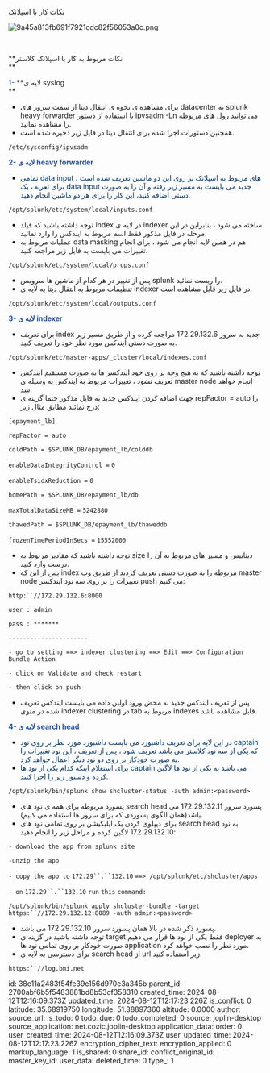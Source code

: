 نکات کار با اسپلانک 

![9a45a813fb691f7921cdc82f56053a0c.png](:/204afa4f8db64108955a4217e5cf80d5)

&nbsp;

\*\*نکات مربوط به کار با اسپلانک کلاستر  
\*\*

<span style="color: #244fa2;">1-</span> \*\*لایه ی syslog  
\*\*

- برای مشاهده ی نحوه ی انتقال دیتا از سمت سرور های datacenter به splunk heavy forwarder با استفاده از دستور ipvsadm -Ln می توانید رول های مربوطه را مشاهده نمائید.
- همچنین دستورات اجرا شده برای انتقال دیتا در فایل زیر ذخیره شده است.

`/etc/sysconfig/ipvsadm`

**<span style="color: #244fa2;">2- لایه ی heavy forwarder  
</span>**

- <span style="color: #244fa2;"><span style="color: #003366;">تمامی data input های مربوط به اسپلانک بر روی این دو ماشین تعریف شده است ، برای تعریف یک data input جدید می بایست به مسیر زیر رفته و آن را به صورت دستی اضافه کنید، این کار را برای هر دو ماشین انجام دهید.</span></span>**<span style="color: #244fa2;">  
    </span>**

`/opt/splunk/etc/system/local/inputs.conf`

- توجه داشته باشید که فیلد index در لایه ی indexer ساخته می شود ، بنابراین در این مرحله در فایل مذکور فقط اسم مربوط به ایندکس را وارد نمائید.
- عملیات مربوط به data masking هم در همین لایه انجام می شود ، برای انجام تغییرات می بایست به فایل زیر مراجعه کنید.

`/opt/splunk/etc/system/local/props.conf`

- پس از تغییر در هر کدام از ماشین ها سرویس splunk را ریست نمائید.
- تنظیمات مربوط به انتقال دیتا به لایه ی indexer در فایل زیر قابل مشاهده است.

`/opt/splunk/etc/system/local/outputs.conf`

**<span style="color: #244fa2;">3- لایه ی indexer</span>**

- برای تعریف index جدید به سرور 172.29.132.6 مراجعه کرده و از طریق مسیر زیر به صورت دستی ایندکس مورد نظر خود را تعریف کنید.

`/opt/splunk/etc/master-apps/_cluster/local/indexes.conf`

- توجه داشته باشید که به هیچ وجه بر روی خود ایندکسر ها به صورت مستقیم ایندکس تعریف نشود ، تغییرات مربوط به ایندکس به وسیله ی master node انجام خواهد شد.
- جهت اضافه کردن ایندکس جدید به فایل مذکور حتما گزینه ی repFactor = auto را درج نمائید مطابق مثال زیر:

`[epayment_lb]`

`repFactor = auto`

`coldPath = $SPLUNK_DB/epayment_lb/colddb`

`enableDataIntegrityControl =` `0`

`enableTsidxReduction =` `0`

`homePath = $SPLUNK_DB/epayment_lb/db`

`maxTotalDataSizeMB =` `5242880`

`thawedPath = $SPLUNK_DB/epayment_lb/thaweddb`

`frozenTimePeriodInSecs =` `15552000`

- توجه داشته باشید که مقادیر مربوط به size دیتابیس و مسیر های مربوط به آن را درست وارد کنید.
- پس از این که index مربوطه را به صورت دستی تعریف کردید از طریق وب master node تغییرات را بر روی سه نود ایندکسر push می کنیم:

`http:``//172.29.132.6:8000`

`user : admin`

`pass : *******`

`----------------------`

`- go to setting ==> indexer clustering ==> Edit ==> Configuration Bundle Action`

`- click on Validate and check restart`

`- then click on push`

- پس از تعریف ایندکس جدید به محض ورود اولین داده می بایست ایندکس تعریف شده در منوی indexer clustering در tab مربوط به indexes قابل مشاهده باشد.

**<span style="color: #244fa2;">4- لایه ی search head  
</span>**

- <span style="color: #003366;">در این لایه برای تعریف داشبورد می بایست داشبورد مورد نظر بر روی نود captain که یکی از سه نود کلاستر می باشد تعریف شود ، پس از تعریف ، این نود تغییرات را به صورت خودکار بر روی دو نود دیگر اعمال خواهد کرد.</span>**<span style="color: #244fa2;">  
    </span>**
- <span style="color: #003366;">برای استعلام اینکه کدام یکی از نود ها captain می باشد به یکی از نود ها لاگین کرده و دستور زیر را اجرا کنید.</span>

`/opt/splunk/bin/splunk show shcluster-status -auth admin:<password>`

- پسورد مربوطه برای همه ی نود های search head پسورد سرور 172.29.132.11 می باشد(همان الگوی پسوردی که برای سرور ها استفاده می کنیم).
- برای دیپلوی کردن یک اپلیکیشن بر روی تمامی نود های search head به نود 172.29.132.10 لاگین کرده و مراحل زیر را انجام دهید:

`- download the app from splunk site`

`-unzip the app`

`- copy the app to` `172.29``.``132.10` `==> /opt/splunk/etc/shcluster/apps`

`- on` `172.29``.``132.10` `run` `this` `command:`

`/opt/splunk/bin/splunk apply shcluster-bundle -target https:``//172.29.132.12:8089 -auth admin:<password>`

- پسورد ذکر شده در بالا همان پسورد سرور 172.29.132.10 می باشد.
- توجه داشته باشید در گزینه ی target فقط یکی از نود ها قرار می دهیم deployer به صورت خودکار بر روی تمامی نود ها application مورد نظر را نصب خواهد کرد.
- برای دسترسی به لایه ی search head از url زیر استفاده کنید.

`https:``//log.bmi.net`

id: 38e11a2483f54fe39e156d970e3a345b
parent_id: 2700abf6b5f5483881bd8b53cf358310
created_time: 2024-08-12T12:16:09.373Z
updated_time: 2024-08-12T12:17:23.226Z
is_conflict: 0
latitude: 35.68919750
longitude: 51.38897360
altitude: 0.0000
author: 
source_url: 
is_todo: 0
todo_due: 0
todo_completed: 0
source: joplin-desktop
source_application: net.cozic.joplin-desktop
application_data: 
order: 0
user_created_time: 2024-08-12T12:16:09.373Z
user_updated_time: 2024-08-12T12:17:23.226Z
encryption_cipher_text: 
encryption_applied: 0
markup_language: 1
is_shared: 0
share_id: 
conflict_original_id: 
master_key_id: 
user_data: 
deleted_time: 0
type_: 1